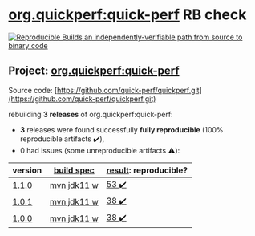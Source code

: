 [org.quickperf:quick-perf](https://search.maven.org/artifact/org.quickperf/quick-perf/) RB check
=======

[![Reproducible Builds](https://reproducible-builds.org/images/logos/rb.svg) an independently-verifiable path from source to binary code](https://reproducible-builds.org/)

## Project: [org.quickperf:quick-perf](https://search.maven.org/artifact/org.quickperf/quick-perf/)

Source code: [https://github.com/quick-perf/quickperf.git](https://github.com/quick-perf/quickperf.git)

rebuilding **3 releases** of org.quickperf:quick-perf:
- **3** releases were found successfully **fully reproducible** (100% reproducible artifacts :heavy_check_mark:),
- 0 had issues (some unreproducible artifacts :warning:):

| version | [build spec](BUILDSPEC.md) | [result](https://reproducible-builds.org/docs/jvm/): reproducible? |
| -- | --------- | ------ |
| [1.1.0](https://search.maven.org/artifact/org.quickperf/quick-perf/1.1.0/pom) | [mvn jdk11 w](quick-perf-1.1.0.buildspec) | [53 :heavy_check_mark: ](quick-perf-1.1.0.buildcompare) |
| [1.0.1](https://search.maven.org/artifact/org.quickperf/quick-perf/1.0.1/pom) | [mvn jdk11 w](quick-perf-1.0.1.buildspec) | [38 :heavy_check_mark: ](quick-perf-bom-1.0.1.buildcompare) |
| [1.0.0](https://search.maven.org/artifact/org.quickperf/quick-perf/1.0.0/pom) | [mvn jdk11 w](quick-perf-1.0.0.buildspec) | [38 :heavy_check_mark: ](quick-perf-bom-1.0.0.buildcompare) |
